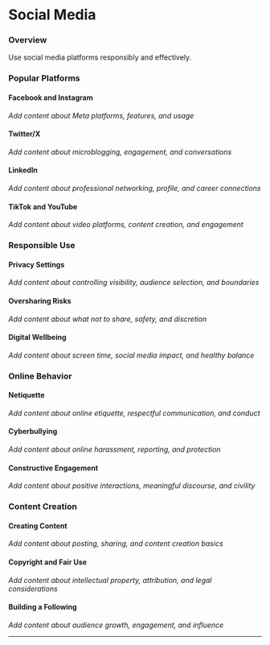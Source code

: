 # Social Media

### Overview

Use social media platforms responsibly and effectively.

### Popular Platforms

#### Facebook and Instagram
*Add content about Meta platforms, features, and usage*

#### Twitter/X
*Add content about microblogging, engagement, and conversations*

#### LinkedIn
*Add content about professional networking, profile, and career connections*

#### TikTok and YouTube
*Add content about video platforms, content creation, and engagement*

### Responsible Use

#### Privacy Settings
*Add content about controlling visibility, audience selection, and boundaries*

#### Oversharing Risks
*Add content about what not to share, safety, and discretion*

#### Digital Wellbeing
*Add content about screen time, social media impact, and healthy balance*

### Online Behavior

#### Netiquette
*Add content about online etiquette, respectful communication, and conduct*

#### Cyberbullying
*Add content about online harassment, reporting, and protection*

#### Constructive Engagement
*Add content about positive interactions, meaningful discourse, and civility*

### Content Creation

#### Creating Content
*Add content about posting, sharing, and content creation basics*

#### Copyright and Fair Use
*Add content about intellectual property, attribution, and legal considerations*

#### Building a Following
*Add content about audience growth, engagement, and influence*

---

